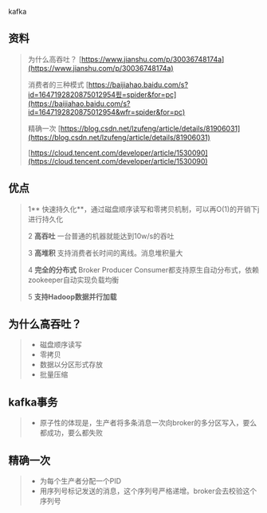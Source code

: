 kafka

## 资料

> 为什么高吞吐？ [https://www.jianshu.com/p/30036748174a](https://www.jianshu.com/p/30036748174a)
>
> 消费者的三种模式 [https://baijiahao.baidu.com/s?id=1647192820875012954픴=spider&for=pc](https://baijiahao.baidu.com/s?id=1647192820875012954&wfr=spider&for=pc)
>
> 精确一次 [https://blog.csdn.net/lzufeng/article/details/81906031](https://blog.csdn.net/lzufeng/article/details/81906031)
>
> [https://cloud.tencent.com/developer/article/1530090](https://cloud.tencent.com/developer/article/1530090)

## 优点

> 1** 快速持久化**，通过磁盘顺序读写和零拷贝机制，可以再O\(1\)的开销下j进行持久化
>
> 2 **高吞吐** 一台普通的机器就能达到10w/s的吞吐
>
> 3 **高堆积** 支持消费者长时间的离线。消息堆积量大
>
> 4 **完全的分布式**  Broker Producer Consumer都支持原生自动分布式，依赖zookeeper自动实现负载均衡
>
> 5 **支持Hadoop数据并行加载**

## 为什么高吞吐？

> * 磁盘顺序读写
> * 零拷贝
> * 数据以分区形式存放
> * 批量压缩

## kafka事务

> * 原子性的体现是，生产者将多条消息一次向broker的多分区写入，要么都成功，要么都失败

## 精确一次

> * 为每个生产者分配一个PID
> * 用序列号标记发送的消息，这个序列号严格递增。broker会去校验这个序列号



